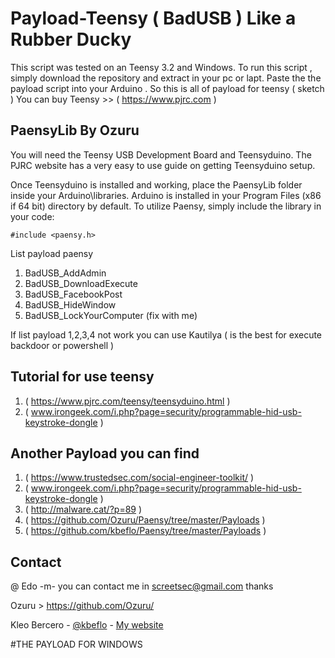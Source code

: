 # Payload-Teensy ( BadUSB ) Like a Rubber Ducky 

This script  was tested on an Teensy 3.2 and Windows. To run this script , simply download the repository and extract  in your pc or lapt. Paste the the payload script into  your Arduino  . So this is  all of payload for teensy ( sketch ) 
You can buy Teensy >> ( https://www.pjrc.com )


## PaensyLib By Ozuru
You will need the Teensy USB Development Board and Teensyduino. The PJRC website has a very easy to use guide on getting Teensyduino setup.

Once Teensyduino is installed and working, place the PaensyLib folder inside your Arduino\libraries. Arduino is installed in your Program Files (x86 if 64 bit) directory by default. To utilize Paensy, simply include the library in your code:

    #include <paensy.h>

List payload paensy
1. BadUSB_AddAdmin
2. BadUSB_DownloadExecute
3. BadUSB_FacebookPost
4. BadUSB_HideWindow
5. BadUSB_LockYourComputer (fix with me)

If list payload 1,2,3,4 not work you can use Kautilya ( is the best for execute backdoor or powershell )

## Tutorial for use teensy

1. ( https://www.pjrc.com/teensy/teensyduino.html ) 
2. ( www.irongeek.com/i.php?page=security/programmable-hid-usb-keystroke-dongle )

## Another Payload you can find 
1. ( https://www.trustedsec.com/social-engineer-toolkit/ )
2. ( www.irongeek.com/i.php?page=security/programmable-hid-usb-keystroke-dongle )
3. ( http://malware.cat/?p=89 ) 
4. ( https://github.com/Ozuru/Paensy/tree/master/Payloads )
5. ( https://github.com/kbeflo/Paensy/tree/master/Payloads )

## Contact 

@ Edo -m- you can contact me in screetsec@gmail.com 
thanks 

Ozuru > https://github.com/Ozuru/

Kleo Bercero - [@kbeflo](https://twitter.com/kbeflo) - [My website](https://kerberos.me/)

#THE PAYLOAD FOR WINDOWS


